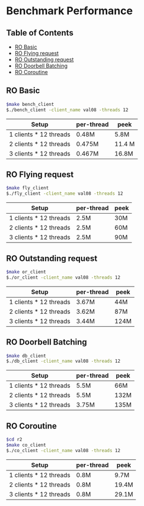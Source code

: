 # Benchmark Performance

## Table of Contents

* [RO Basic](#ro_basic)
* [RO Flying request](#ro_fly)
* [RO Outstanding request](#ro_or)
* [RO Doorbell Batching](#ro_db)
* [RO Coroutine](#ro_co)


<a  name="ro_basic"></a>

## RO Basic

```bash
$make bench_client
$./bench_client -client_name val08 -threads 12
```


   |          Setup          | per-thread | peek    |
   | ----------------------- | ---------- | ------- |
   | 1 clients * 12 threads  | 0.48M      | 5.8M    |
   | 2 clients * 12 threads  | 0.475M     | 11.4 M  |
   | 3 clients * 12 threads  | 0.467M     | 16.8M   |


<a  name="ro_fly"></a>

## RO Flying request

```bash
$make fly_client
$./fly_client -client_name val08 -threads 12
```

   |          Setup          | per-thread | peek    |
   | ----------------------- | ---------- | ------- |
   | 1 clients * 12 threads  | 2.5M       | 30M     |
   | 2 clients * 12 threads  | 2.5M       | 60M     |
   | 3 clients * 12 threads  | 2.5M       | 90M     |

<a  name="ro_or"></a>

## RO Outstanding request

```bash
$make or_client
$./or_client -client_name val08 -threads 12
```

   |          Setup          | per-thread | peek    |
   | ----------------------- | ---------- | ------- |
   | 1 clients * 12 threads  | 3.67M      | 44M     |
   | 2 clients * 12 threads  | 3.62M      | 87M     |
   | 3 clients * 12 threads  | 3.44M      | 124M    |

<a  name="ro_db"></a>

## RO Doorbell Batching

```bash
$make db_client
$./db_client -client_name val08 -threads 12
```

   |          Setup          | per-thread | peek    |
   | ----------------------- | ---------- | ------- |
   | 1 clients * 12 threads  | 5.5M       | 66M     |
   | 2 clients * 12 threads  | 5.5M       | 132M    |
   | 3 clients * 12 threads  | 3.75M      | 135M    |


<a  name="ro_co"></a>

## RO Coroutine

```bash
$cd r2
$make co_client
$./co_client -client_name val08 -threads 12
```

   |          Setup          | per-thread | peek    |
   | ----------------------- | ---------- | ------- |
   | 1 clients * 12 threads  | 0.8M       | 9.7M    |
   | 2 clients * 12 threads  | 0.8M       | 19.4M   |
   | 3 clients * 12 threads  | 0.8M       | 29.1M   |